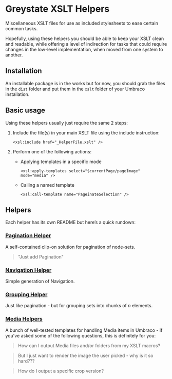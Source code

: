 # Greystate XSLT Helpers

Miscellaneous XSLT files for use as included stylesheets to ease certain common tasks.

Hopefully, using these helpers you should be able to keep your XSLT clean and
readable, while offering a level of indirection for tasks that could require changes in
the low-level implementation, when moved from one system to another.

## Installation

An installable package is in the works but for now, you should grab the files in the `dist` folder and put them in the `xslt` folder
of your Umbraco installation.


## Basic usage

Using these helpers usually just require the same 2 steps:

1.	Include the file(s) in your main XSLT file using the include instruction:

	`<xsl:include href="_HelperFile.xslt" />`

2.	Perform one of the following actions:
	* Applying templates in a specific mode
	
		`<xsl:apply-templates select="$currentPage/pageImage" mode="media" />`
	
	* Calling a named template
	
		`<xsl:call-template name="PageinateSelection" />`
	
## Helpers

Each helper has its own README but here&#8217;s a quick rundown: 

### [Pagination Helper][PAGINATION]

A self-contained clip-on solution for pagination of node-sets.

> "Just add Pagination"

### [Navigation Helper][NAVIGATION]

Simple generation of Navigation.

### [Grouping Helper][GROUPING]

Just like pagination - but for grouping sets into chunks of *n* elements.

### [Media Helpers][MEDIA]

A bunch of well-tested templates for handling Media items in Umbraco - if you've asked some of the following questions, this is definitely for you:

> How can I output Media files and/or folders from my XSLT macros?

> But I just want to render the image the user picked - why is it so hard???

> How do I output a specific crop version?


[PAGINATION]: https://github.com/greystate/Greystate-XSLT-Helpers/tree/master/paginationhelper
[NAVIGATION]: https://github.com/greystate/Greystate-XSLT-Helpers/tree/master/navigationhelper
[GROUPING]: https://github.com/greystate/Greystate-XSLT-Helpers/tree/master/groupinghelper
[MEDIA]: https://github.com/greystate/Greystate-XSLT-Helpers/tree/master/mediahelpers